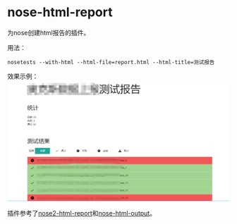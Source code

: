 # nose-html-report

为nose创建html报告的插件。

用法：
```
nosetests --with-html --html-file=report.html --html-title=测试报告
```

效果示例：
![image](https://github.com/Earrow/nose-html-report/blob/master/images/001.png)


插件参考了[nose2-html-report](https://github.com/mgrijalva/nose2-html-report)和[nose-html-output](https://github.com/openstack-infra/nose-html-output)。
